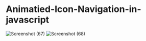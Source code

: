 # Animatied-Icon-Navigation-in-javascript
![Screenshot (67)](https://github.com/Aashif10/Animatied-Icon-Navigation-in-javascript/assets/163505856/1509e232-d6d9-4d03-bed4-a89d8b2954ee)
![Screenshot (68)](https://github.com/Aashif10/Animatied-Icon-Navigation-in-javascript/assets/163505856/ac01d7f2-cd5b-4c2d-9a97-6724d9d2aae0)
